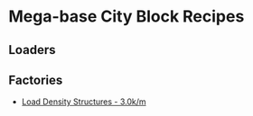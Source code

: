 # Mega-base City Block Recipes

## Loaders

## Factories
-  [Load Density Structures - 3.0k/m](LDS/README.md)
